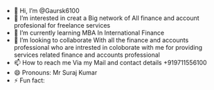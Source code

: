 - 👋 Hi, I’m @Gaursk6100
- 👀 I’m interested in creat a Big network of All finance and account profesional for freelance services
- 🌱 I’m currently learning MBA In International Finance 
- 💞️ I’m looking to collaborate With all the finance and accounts professional who are intrested in coloborate with me for providing services related finance and accounts professional
- 📫 How to reach me Via my Mail and contact details +919711556100
- 😄 Pronouns: Mr Suraj Kumar
- ⚡ Fun fact: 

<!---
Gaursk6100/Gaursk6100 is a ✨ special ✨ repository because its `README.md` (this file) appears on your GitHub profile.
You can click the Preview link to take a look at your changes.
--->
